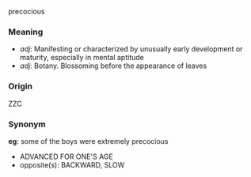 precocious
### Meaning
+ _adj_: Manifesting or characterized by unusually early development or maturity, especially in mental aptitude
+ _adj_: Botany. Blossoming before the appearance of leaves

### Origin

ZZC

### Synonym

__eg__: some of the boys were extremely precocious

+ ADVANCED FOR ONE'S AGE
+ opposite(s): BACKWARD, SLOW


